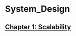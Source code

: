 # System_Design

## [Chapter 1: Scalability](https://github.com/mahatoarpan/System_Design/blob/main/Scalability.md)
